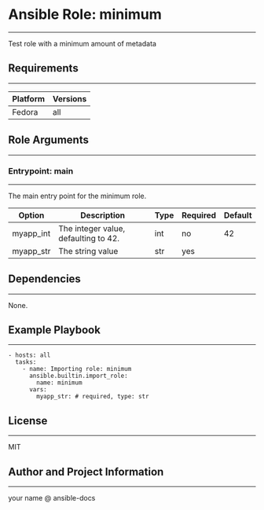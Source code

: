 # Ansible Role: minimum

---

Test role with a minimum amount of metadata

## Requirements

---

| Platform | Versions |
| -------- | -------- |
| Fedora   | all      |

## Role Arguments

---

### Entrypoint: main

---

The main entry point for the minimum role.

| Option    | Description                          | Type | Required | Default |
| --------- | ------------------------------------ | ---- | -------- | ------- |
| myapp_int | The integer value, defaulting to 42. | int  | no       | 42      |
| myapp_str | The string value                     | str  | yes      |         |

## Dependencies

---

None.

## Example Playbook

---

```
- hosts: all
  tasks:
    - name: Importing role: minimum
      ansible.builtin.import_role:
        name: minimum
      vars:
        myapp_str: # required, type: str
```

## License

---

MIT

## Author and Project Information

---

your name @ ansible-docs
